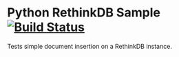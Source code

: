 Python RethinkDB Sample [![Build Status](https://apibeta.shippable.com/projects/539a1d6d0a4350740023dede/badge/master)](https://beta.shippable.com/projects/539a1d6d0a4350740023dede)
=====================

Tests simple document insertion on a RethinkDB instance.
